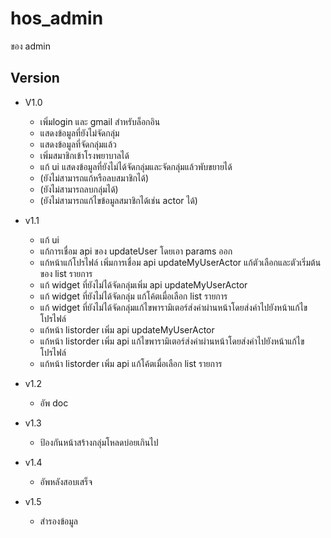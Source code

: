 # hos_admin

ของ admin

## Version

- V1.0
    - เพิ่มlogin และ gmail สำหรับล็อกอิน
    - แสดงข้อมูลที่ยังไม่จัดกลุ่ม
    - แสดงข้อมูลที่จัดกลุ่มแล้ว
    - เพิ่มสมาชิกเข้าโรงพยาบาลได้
    - แก้ ui แสดงข้อมูลที่ยังไม่ได้จัดกลุ่มและจัดกลุ่มแล้วพับขยายได้
    - (ยังไม่สามารถแก้หรือลบสมาชิกได้)
    - (ยังไม่สามารถลบกลุ่มได้)
    - (ยังไม่สามารถแก้ไขข้อมูลสมาชิกได้เช่น actor ได้)

- v1.1
    - แก้ ui
    - แก้การเชื่อม api ของ updateUser โดยเอา params ออก
    - แก้หน้าแก้โปรไฟล์ เพิ่มการเชื่อม api updateMyUserActor แก้ตัวเลือกและตัวเริ่มต้นของ list รายการ
    - แก้ widget ที่ยังไม่ได้จัดกลุ่มเพิ่ม api updateMyUserActor 
    - แก้ widget ที่ยังไม่ได้จัดกลุ่ม แก้โค้ตเมื่อเลือก list รายการ
    - แก้ widget ที่ยังไม่ได้จัดกลุ่มแก้ไขพารามิเตอร์ส่งค่าผ่านหน้าโดยส่งค่าไปยังหน้าแก้ไขโปรไฟล์
    - แก้หน้า listorder เพิ่ม api updateMyUserActor 
    - แก้หน้า listorder เพิ่ม api แก้ไขพารามิเตอร์ส่งค่าผ่านหน้าโดยส่งค่าไปยังหน้าแก้ไขโปรไฟล์
    - แก้หน้า listorder เพิ่ม api แก้โค้ตเมื่อเลือก list รายการ

- v1.2
    - อัพ doc

- v1.3
    - ป้องกันหน้าสร้างกลุ่มโหลดบ่อยเกินไป

- v1.4
    - อัพหลังสอบเสร็จ

- v1.5
    - สำรองข้อมูล



